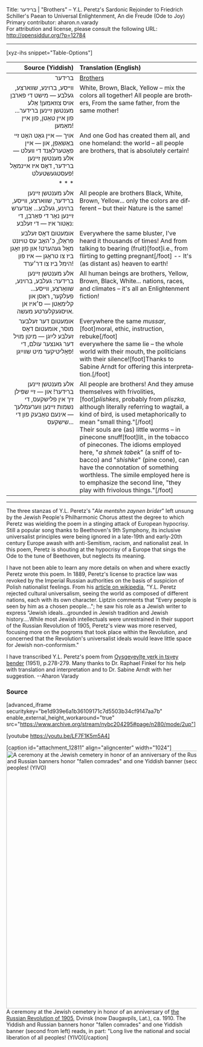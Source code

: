 <html>
<head></head>
<body>
Title: בּרידער | "Brothers" – Y.L. Peretz's Sardonic Rejoinder to Friedrich Schiller's Paean to Universal Enlightenment, An die Freude (Ode to Joy)<br />
Primary contributor: aharon.n.varady<br />
For attribution and license, please consult the following URL: <a href="http://opensiddur.org/?p=12784">http://opensiddur.org/?p=12784</a>
<p />
<hr />

[xyz-ihs snippet="Table-Options"]<table style="margin-left: auto; margin-right: auto;" class="draggable">
<thead><tr><th id="x" style="text-align: right;">Source (Yiddish)</th><th style="text-align: left;">Translation (English)</th></tr></thead>
<tbody>
<tr><td style="vertical-align:top;">
<div class="yiddish" lang="yi" style="text-align: right;">
ברידער
</span></div>
</td>
 
<td style="vertical-align:top;">
<div class="english" lang="en">
<u>Brothers</u>
</div>
</td></tr>


<tr><td style="vertical-align:top;">
<div class="yiddish" lang="yi" style="text-align: right;">
װײסע, ברױנע, שװארצע, געלבע —
מישט די פארבן אױס צוזאמען!
אַלע מענטשן זײנען ברידער...
פון אײן טאַטן, פון אײן מאַמען!
</span></div>
</td>
 
<td style="vertical-align:top;">
<div class="english" lang="en">
White, Brown, Black, Yellow –
mix the colors all together!
All people are brothers,
From the same father, from the same mother!
</div>
</td></tr>


<tr><td style="vertical-align:top;">
<div class="yiddish" lang="yi" style="text-align: right;">
אױך — אײן גאָט האָט זײ באַשאַפן,
און — אײן פאָטערלאַנד די װעלט —
אלע מענטשן זײנען ברידער,
דאָס איז אײנמאָל פעסטגעשטעלט!
</span></div>
</td>
 
<td style="vertical-align:top;">
<div class="english" lang="en">
And one God has created them all,
and one homeland: the world –
all people are brothers,
that is absolutely certain!
</div>
</td></tr>

<tr><td><div class="liturgy" lang="he" style="text-align: right;">* * *</td><td></td></tr>

<tr><td style="vertical-align:top;">
<div class="yiddish" lang="yi" style="text-align: right;">
אלע מענטשן זײנען ברידער,
שװארצע, װײסע, ברױנע, געלבע...
אַנדערש זײנען נאָר די פאַרבן,
די נאַטור איז — די זעלבע:
</span></div>
</td>
 
<td style="vertical-align:top;">
<div class="english" lang="en">
All people are brothers
Black, White, Brown, Yellow...
only the colors are different –
but their Nature is the same!
</div>
</td></tr>


<tr><td style="vertical-align:top;">
<div class="yiddish" lang="yi" style="text-align: right;">
אומעטום דאָס זעלבע פּראַלן,
כ׳האָב עס טױזנט מאָל געהערט!
און פון זאָגן ביז צו טראָגן —
איז פון הימל ביז צו דר׳ערד!
</span></div>
</td>
 
<td style="vertical-align:top;">
<div class="english" lang="en">
Everywhere the same bluster,
I've heard it thousands of times!
And from talking to bearing (fruit)[foot]i.e., from flirting to getting pregnant[/foot] --
It's (as distant as) heaven to earth!
</div>
</td></tr>


<tr><td style="vertical-align:top;">
<div class="yiddish" lang="yi" style="text-align: right;">
אלע מענטשן זײנען ברידער:
געלבע, ברױנע, שװאַרצע, װײסע...
פעלקער, ראַסן און קלימאַטן —
ס׳איז אן אױסגעקלערטע מעשה.
</span></div>
</td>
 
<td style="vertical-align:top;">
<div class="english" lang="en">
All human beings are brothers,
Yellow, Brown, Black, White...
nations, races, and climates –
it's all an Enlightenment fiction!
</div>
</td></tr>


<tr><td style="vertical-align:top;">
<div class="yiddish" lang="yi" style="text-align: right;">
אומעטום דער זעלבער מוסר,
אומעטום דאָס זעלבע לײַגן —
מיטן מױל דער גאנצער עולם,
די פּאָליטיקער מיט שװײַגן!
</span></div>
</td>
 
<td style="vertical-align:top;">
<div class="english" lang="en">
Everywhere the same <em>mussar</em>,[foot]moral, ethic, instruction, rebuke[/foot]&nbsp;<br />
everywhere the same lie –
the whole world with their mouth,
the politicians with their silence![foot]Thanks to Sabine Arndt for offering this interpretation.[/foot]
</div>
</td></tr>


<tr><td style="vertical-align:top;">
<div class="yiddish" lang="yi" style="text-align: right;">
אלע מענטשן זײנען ברידער!
און — זײ שפּילן זיך אין פלישקעס,
די נשמות זײנען װערעמלעך —
אינעם טאַבעק פון די שישקעס...
</span></div>
</td>
 
<td style="vertical-align:top;">
<div class="english" lang="en">
All people are brothers!
And they amuse themselves with frivolities,[foot]<em>plishkes</em>, probably from <em>pliszka</em>, although literally referring to wagtail, a kind of bird, is used metaphorically to mean "small thing."[/foot]&nbsp;<br />
Their souls are (as) little worms –
in pinecone snuff[foot]lit., in the tobacco of pinecones. The idioms employed here, "<em>a shmek tabek</em>" (a sniff of tobacco) and "<em>shishke</em>" (pine cone), can have the connotation of something worthless. The simile employed here is to emphasize the second line, "they play with frivolous things."[/foot]
</div>
</td></tr></tbody></table>

<hr />

The three stanzas of Y.L. Peretz's "<em>Ale mentshn zaynen brider</em>" left unsung by the Jewish People's Philharmonic Chorus attest the degree to which Peretz was wielding the poem in a stinging attack of European hypocrisy. Still a popular song thanks to Beethoven's 9th Symphony, its inclusive universalist principles were being ignored in a late-19th and early-20th century Europe awash with anti-Semitism, racism, and nationalist zeal. In this poem, Peretz is shouting at the hypocrisy of a Europe that sings the Ode to the tune of Beethoven, but neglects its meaning.

I have not been able to learn any more details on when and where exactly Peretz wrote this poem. In 1889, Peretz's license to practice law was revoked by the Imperial Russian authorities on the basis of suspicion of Polish nationalist feelings. From his <a href="https://en.wikipedia.org/wiki/I._L._Peretz">article on wikipedia</a>, "Y.L. Peretz rejected cultural universalism, seeing the world as composed of different nations, each with its own character. Liptzin comments that "Every people is seen by him as a chosen people..."; he saw his role as a Jewish writer to express "Jewish ideals...grounded in Jewish tradition and Jewish history....While most Jewish intellectuals were unrestrained in their support of the Russian Revolution of 1905, Peretz's view was more reserved, focusing more on the pogroms that took place within the Revolution, and concerned that the Revolution's universalist ideals would leave little space for Jewish non-conformism."

I have transcribed Y.L. Peretz's poem from <a href="https://archive.org/stream/nybc204295#page/n280/mode/2up">Oysgeṿeylṭe ṿerḳ in tsṿey bender</a> (1951), p.278-279. Many thanks to Dr. Raphael Finkel for his help with translation and interpretation and to Dr. Sabine Arndt with her suggestion. --Aharon Varady

<h3>Source</h3>

[advanced_iframe securitykey="be1d939e6a1b36109171c7d5503b34cf9147aa7b" enable_external_height_workaround="true" src="https://www.archive.org/stream/nybc204295#page/n280/mode/2up"]

[youtube https://youtu.be/LF7F1K5m5A4]

[caption id="attachment_12811" align="aligncenter" width="1024"]<a href="https://opensiddur.org/wp-content/uploads/2016/02/Ceremony-at-the-Jewish-cemetery-in-honor-of-an-anniversary-of-the-Russian-Revolution-of-1905-Dvinsk-ca.-1910.png" rel="attachment wp-att-12811"><img src="https://opensiddur.org/wp-content/uploads/2016/02/Ceremony-at-the-Jewish-cemetery-in-honor-of-an-anniversary-of-the-Russian-Revolution-of-1905-Dvinsk-ca.-1910-e1456172667940.png" alt="A ceremony at the Jewish cemetery in honor of an anniversary of the Russian Revolution of 1905, Dvinsk (now Daugavpils, Lat.), ca. 1910. The Yiddish and Russian banners honor &quot;fallen comrades&quot; and one Yiddish banner (second from left) reads, in part: &quot;Long live the national and social liberation of all peoples! (YIVO)" width="1024" height="680" class="size-full wp-image-12811" /></a> A ceremony at the Jewish cemetery in honor of an anniversary of <a href="http://www.yivoencyclopedia.org/article.aspx/Russian_Revolution_of_1905">the Russian Revolution of 1905</a>, Dvinsk (now Daugavpils, Lat.), ca. 1910. The Yiddish and Russian banners honor "fallen comrades" and one Yiddish banner (second from left) reads, in part: "Long live the national and social liberation of all peoples! (YIVO)[/caption]
</body>
</html>